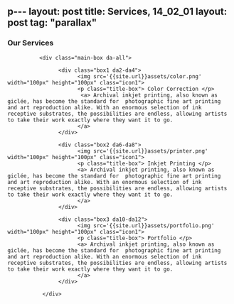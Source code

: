 p---
layout: post
title: Services, 14_02_01
layout: post
tag: "parallax"
---

 <h3 class="service-title da-all"> Our Services </h3> 

              <div class="main-box da-all"> 
                
                    <div class="box1 da2-da4"> 
                          <img src='{{site.url}}assets/color.png' width="100px" height="100px" class="icon1">
                          <p class="title-box"> Color Correction </p>
                           <a> Archival inkjet printing, also known as giclée, has become the standard for  photographic fine art printing and art reproduction alike. With an enormous selection of ink receptive substrates, the possibilities are endless, allowing artists to take their work exactly where they want it to go.
                          </a>
                    </div>  

                    <div class="box2 da6-da8"> 
                          <img src='{{site.url}}assets/printer.png' width="100px" height="100px" class="icon1">
                          <p class="title-box"> Inkjet Printing </p>
                          <a> Archival inkjet printing, also known as giclée, has become the standard for  photographic fine art printing and art reproduction alike. With an enormous selection of ink receptive substrates, the possibilities are endless, allowing artists to take their work exactly where they want it to go.
                          </a>
                    </div>

                    <div class="box3 da10-da12"> 
                          <img src='{{site.url}}assets/portfolio.png' width="100px" height="100px" class="icon1">
                          <p class="title-box"> Portfolio </p>
                          <a> Archival inkjet printing, also known as giclée, has become the standard for  photographic fine art printing and art reproduction alike. With an enormous selection of ink receptive substrates, the possibilities are endless, allowing artists to take their work exactly where they want it to go.
                          </a>
                    </div> 
                 
               </div>         